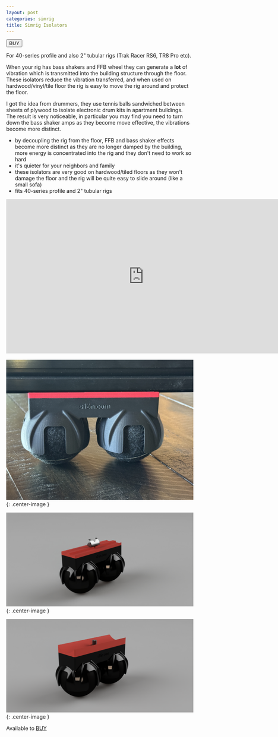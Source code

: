 ```yaml
---
layout: post
categories: simrig
title: Simrig Isolators
---
```


<a href="https://shop.s16n.com/listing/1844212953"><button>BUY</button></a>

For 40-series profile and also 2" tubular rigs (Trak Racer RS6, TR8 Pro etc).

When your rig has bass shakers and FFB wheel they can generate a **lot** of vibration which is transmitted into the building structure through the floor. These isolators reduce the vibration transferred, and when used on hardwood/vinyl/tile floor the rig is easy to move the rig around and protect the floor.

I got the idea from drummers, they use tennis balls sandwiched between sheets of plywood to isolate electronic drum kits in apartment buildings. The result is very noticeable, in particular you may find you need to turn down the bass shaker amps as they become move effective, the vibrations become more distinct.

- by decoupling the rig from the floor, FFB and bass shaker effects become more distinct as they are no longer damped by the building, more energy is concentrated into the rig and they don't need to work so hard
- it's quieter for your neighbors and family
- these isolators are very good on hardwood/tiled floors as they won't damage the floor and the rig will be quite easy to slide around (like a small sofa)
- fits 40-series profile and 2" tubular rigs

<iframe class="center-image" width="740" height="416" src="https://www.youtube.com/embed/oiSOLjrLcrQ?si=3xlgFTEuJvTTJUB7" title="YouTube video player" frameborder="0" allow="accelerometer; autoplay; clipboard-write; encrypted-media; gyroscope; picture-in-picture; web-share" referrerpolicy="strict-origin-when-cross-origin" allowfullscreen></iframe>

![](../assets/isolators/1.JPG){: .center-image }

![](../assets/isolators/6.jpg){: .center-image }

![](../assets/isolators/7.png){: .center-image }

Available to [BUY](https://shop.s16n.com/listing/1844212953)
